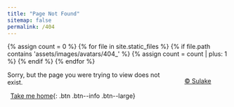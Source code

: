 ```yaml
---
title: "Page Not Found"
sitemap: false
permalink: /404
---
```


{% assign count = 0 %}
{% for file in site.static_files %}
  {% if file.path contains 'assets/images/avatars/404_' %}
    {% assign count = count | plus: 1 %}
  {% endif %}
{% endfor %}

<figure style="float: right;" class="align-right">
  <img id="randomImage" src=""/>
  <figcaption style="text-align: center;">
    <a href="https://www.sulake.com/">© Sulake</a>
  </figcaption>
</figure>

<script>
  const randNum = Math.floor(Math.random() * {{ count }});
  document.getElementById('randomImage').src = 'assets/images/avatars/404_' + randNum + '.png';
</script>

Sorry, but the page you were trying to view does not exist.

[<i class="fa-solid fa-house icon-pad-right"></i> <span style="padding-left: 7px;">Take me home</span>](/){: .btn .btn--info .btn--large}